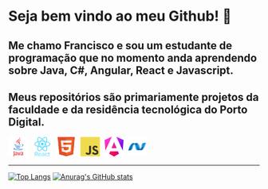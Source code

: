  # Seja bem vindo ao meu Github! 👋


## Me chamo Francisco e sou um estudante de programação que no momento anda aprendendo sobre Java, C#, Angular, React e Javascript. 
## Meus repositórios são primariamente projetos da faculdade e da residência tecnológica do Porto Digital.

<div>
  <img src="https://github.com/devicons/devicon/blob/master/icons/java/java-original-wordmark.svg" title="Java" alt="Java" width="40" height="40"/>&nbsp;
  <img src="https://github.com/devicons/devicon/blob/master/icons/react/react-original-wordmark.svg" title="React" alt="React" width="40" height="40"/>&nbsp;
  <img src="https://github.com/devicons/devicon/blob/master/icons/html5/html5-original.svg" title="HTML5" alt="HTML" width="40" height="40"/>&nbsp;
  <img src="https://github.com/devicons/devicon/blob/master/icons/javascript/javascript-original.svg" title="JavaScript" alt="JavaScript" width="40" height="40"/>&nbsp;
  <img src="https://github.com/devicons/devicon/blob/master/icons/angular/angular-original.svg" title="angular" alt="JavaScript" width="40" height="40"/>&nbsp;
  <img src="https://github.com/devicons/devicon/blob/master/icons/dot-net/dot-net-original.svg" title="dotnet" alt="JavaScript" width="40" height="40"/>&nbsp;
</div>

---

[![Top Langs](https://github-readme-stats.vercel.app/api/top-langs/?username=FR-macedo)](https://github.com/anuraghazra/github-readme-stats)
[![Anurag's GitHub stats](https://github-readme-stats.vercel.app/api?username=FR-macedo)](https://github.com/anuraghazra/github-readme-stats)
